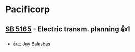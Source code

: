 # Pacificorp

## [SB 5165](/bill/2023-24/sb/5165/) - Electric transm. planning 👍1  
* 👍💵 Jay Balasbas